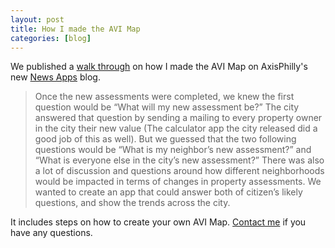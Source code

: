 ```yaml
---
layout: post
title: How I made the AVI Map
categories: [blog]
---
```

We published a <a href="http://axisphillyapps.tumblr.com/post/44714283089/how-we-made-the-avi-map">walk through</a> on how I made the AVI Map on AxisPhilly's new <a href="http://axisphillyapps.tumblr.com/">News Apps</a> blog.

> Once the new assessments were completed, we knew the first question would be “What will my new assessment be?” The city answered that question by sending a mailing to every property owner in the city their new value (The calculator app the city released did a good job of this as well). But we guessed that the two following questions would be “What is my neighbor’s new assessment?” and “What is everyone else in the city’s new assessment?” There was also a lot of discussion and questions around how different neighborhoods would be impacted in terms of changes in property assessments. We wanted to create an app that could answer both of citizen’s likely questions, and show the trends across the city.

It includes steps on how to create your own AVI Map. <a href="http://www.twitter.com/caseypt">Contact me</a> if you have any questions.